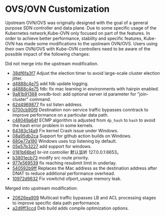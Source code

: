 # OVS/OVN Customization

Upstream OVN/OVS was originally designed with the goal of a general purpose SDN controller and data plane. 
Due to some specific usage of the Kubernetes network,Kube-OVN only focused on part of the features.
In order to achieve better performance, stability and specific features, Kube-OVN has made some modifications to the upstream OVN/OVS.
Users using their own OVN/OVS with Kube-OVN controllers need to be aware of the possible impact of the following changes:

Did not merge into the upstream modification.

- [38df6fa3f7](https://github.com/kubeovn/ovs/commit/38df6fa3f721dc53464fcff61dbc2bc79c710ab1) Adjust the election timer to avoid large-scale cluster election jitter.
- [d4888c4e75](https://github.com/kubeovn/ovs/commit/d4888c4e75f2288d8ff4f04ee57538659f118f5b) add fdb update logging.
- [d4888c4e75](https://github.com/kubeovn/ovs/commit/403fbd0f6561c8985302734608c2de659671c563) fdb: fix mac learning in environments with hairpin enabled.
- [9a81b91368](https://github.com/kubeovn/ovs/commit/9a81b91368b27afda97657a8864b729dc2e029e2) ovsdb-tool: add optional server id parameter for "join-cluster" command.
- [62d4969877](https://github.com/kubeovn/ovn/commit/62d4969877712c26fe425698d898b440f91b44bf) fix ssl listen address.
- [0700cb90f9](https://github.com/kubeovn/ovn/commit/0700cb90f950db1fb43490545dd4fc41afa46d70) Destination non-service traffic bypasses conntrack to improve performance on a particular data path.
- [c48049a64f](https://github.com/kubeovn/ovn/commit/c48049a64fedb1278f9158770a12751ee5bfc358) ECMP algorithm is adjusted from `dp_hash` to `hash` to avoid the hash error problem in some kernels.
- [64383c14a9](https://github.com/kubeovn/ovs/commit/64383c14a9c25e9e0ca53c6758d9499c60132536) Fix kernel Crash issue under Windows.
- [08a95db2ca](https://github.com/kubeovn/ovs/commit/08a95db2ca506fce4d89fdf4fafab74607b2bb9f) Support for github action builds on Windows.
- [680e77a190](https://github.com/kubeovn/ovs/commit/680e77a190ae7df3086bc35bb6150238e97f9020) Windows uses tcp listening by default.
- [05e57b3227](https://github.com/kubeovn/ovn/commit/05e57b322758461c54d5cad030486c3d25942c73) add support for windows.
- [0181b68be1](https://github.com/kubeovn/ovn/commit/0181b68be18e96bc4ca68a0c3e5082da34c9dcdd) br-int controller 默认监听 127.0.0.1:6653。
- [b3801ecb73](https://github.com/kubeovn/ovs/commit/b3801ecb732a788efd2380a7daca4e2a7726128e) modify src route priority.
- [977e569539](https://github.com/kubeovn/ovs/commit/977e569539893460cd27b2287d6042b62079ea65) fix reaching resubmit limit in underlay.
- [540592b9ff](https://github.com/kubeovn/ovn/commit/540592b9fff8c5574ae605086fdaa16b718551f7) Replaces the Mac address as the destination address after DNAT to reduce additional performance overhead.
- [10972d9632](https://github.com/kubeovn/ovs/commit/10972d963208490c5fe6ff66247b86b947136da6) Fix vswitchd ofport_usage memory leak.

Merged into upstream modification:

- [20626ea909](https://github.com/ovn-org/ovn/commit/20626ea9097020194fa558865ee8d64ba9ca0816) Multicast traffic bypasses LB and ACL processing stages to improve specific data path performance.
- [a2d9ff3ccd](https://github.com/ovn-org/ovn/commit/a2d9ff3ccd4e12735436b0578ce0020cb62f2c27) Deb build adds compile optimization options.
